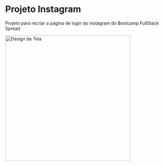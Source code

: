 # Projeto Instagram
Projeto para recriar a página de login do instagram do Bootcamp FullStack Spread

<img align="center" alt="Design da Tela" height="auto" width="400" src="https://i.imgur.com/BheDWAN.png" />
